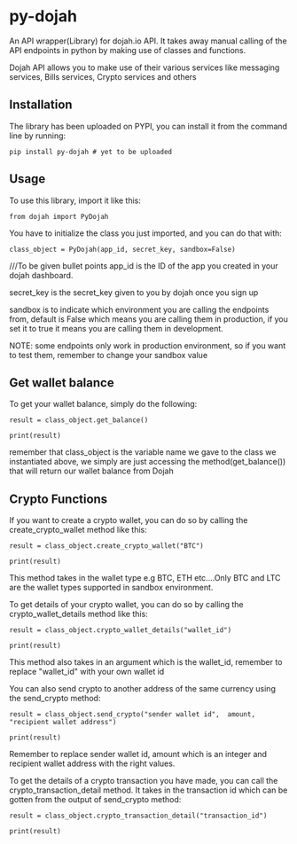 # py-dojah

An API wrapper(Library) for dojah.io API. It takes away manual calling of the API endpoints in python by making use of classes and functions.

Dojah API allows you to make use of their various services like messaging services, Bills services, Crypto services and others

## Installation
The library has been uploaded on PYPI, you can install it from the command line by running:

```
pip install py-dojah # yet to be uploaded
```

## Usage

To use this library, import it like this:

```
from dojah import PyDojah
```

You have to initialize the class you just imported, and you can do that with:

```
class_object = PyDojah(app_id, secret_key, sandbox=False)
```

///To be given bullet points
app_id is the ID of the app you created in your dojah dashboard.

secret_key is the secret_key given to you by dojah once you sign up

sandbox is to indicate which environment you are calling the endpoints from, default is False which means you are calling them in production, if you set it to true it means you are calling them in development.

NOTE: some endpoints only work in production environment, so if you want to test them, remember to change your sandbox value

## Get wallet balance

To get your wallet balance, simply do the following:

```
result = class_object.get_balance()

print(result)
```
remember that class_object is the variable name we gave to the class we instantiated above, we simply are just accessing the method(get_balance()) that will return our wallet balance from Dojah

## Crypto Functions

If you want to create a crypto wallet, you can do so by calling the create_crypto_wallet method like this:

```
result = class_object.create_crypto_wallet("BTC")

print(result)
```
This method takes in the wallet type e.g BTC, ETH etc....Only BTC and LTC are the wallet types supported in sandbox environment.

To get details of your crypto wallet, you can do so by calling the crypto_wallet_details method like this:

```
result = class_object.crypto_wallet_details("wallet_id")

print(result)
```

This method also takes in an argument which is the wallet_id, remember to replace "wallet_id" with your own wallet id

You can also send crypto to another address of the same currency using the send_crypto method:

```
result = class_object.send_crypto("sender wallet id",  amount, "recipient wallet address")

print(result)
```
Remember to replace sender wallet id, amount which is an integer and recipient wallet address with the right values.


To get the details of a crypto transaction you have made, you can call the crypto_transaction_detail method. It takes in the transaction id which can be gotten from the output of send_crypto method:

```
result = class_object.crypto_transaction_detail("transaction_id")

print(result)
```



